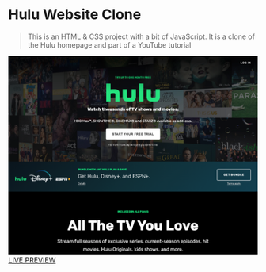 # Hulu Website Clone

> This is an HTML & CSS project with a bit of JavaScript. It is a clone of the Hulu homepage and part of a YouTube tutorial

![Hulu Clone](/img/screen.png 'Hulu Clone')
[LIVE PREVIEW](https://raw.githack.com/bradtraversy/hulu-webpage-clone/blob/main/index.html)
